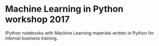 # Machine Learning in Python workshop 2017

IPython notebooks with Machine Learning materials written in Python for
internal business training.

